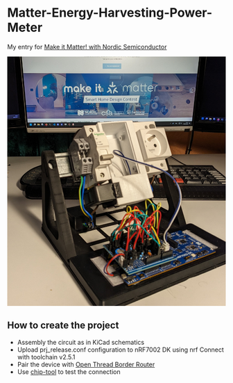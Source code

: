 # Matter-Energy-Harvesting-Power-Meter
My entry for [Make it Matter! with Nordic Semiconductor](https://www.hackster.io/contests/makeitmatter)

![cover image](https://github.com/Tai-Min/Matter-Energy-Harvesting-Power-Meter/blob/master/media/cover.jpg)

## How to create the project
* Assembly the circuit as in KiCad schematics
* Upload prj_release.conf configuration to nRF7002 DK using nrf Connect with toolchain v2.5.1
* Pair the device with [Open Thread Border Router](https://openthread.io/codelabs/openthread-border-router#2)
* Use [chip-tool](https://developer.nordicsemi.com/nRF_Connect_SDK/doc/latest/matter/chip_tool_guide.html) to test the connection
